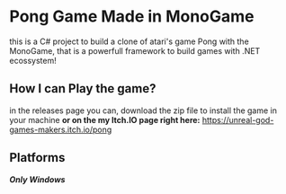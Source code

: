 # Pong Game Made in MonoGame
this is a C# project to build a clone of atari's game Pong with the MonoGame, that is a powerfull framework to build games with .NET ecossystem!

## How I can Play the game?
in the releases page you can, download the zip file to install the game in your machine **or on the my Itch.IO page right here:** https://unreal-god-games-makers.itch.io/pong

## Platforms
**_Only Windows_**
